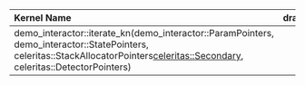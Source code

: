 | Kernel Name                                                                                                                                                                       |   dram__bytes.sum |   l1tex__t_bytes.sum |   lts__t_bytes.sum |   sm__cycles_elapsed.avg |   sm__cycles_elapsed.avg.per_second |   sm__sass_thread_inst_executed_op_dadd_pred_on.sum |   sm__sass_thread_inst_executed_op_dfma_pred_on.sum |   sm__sass_thread_inst_executed_op_dmul_pred_on.sum |   sm__sass_thread_inst_executed_op_fadd_pred_on.sum |   sm__sass_thread_inst_executed_op_ffma_pred_on.sum |   sm__sass_thread_inst_executed_op_fmul_pred_on.sum |   sm__sass_thread_inst_executed_op_hadd_pred_on.sum |   sm__sass_thread_inst_executed_op_hfma_pred_on.sum |   sm__sass_thread_inst_executed_op_hmul_pred_on.sum |   Count |     Time |    CC FLOPs |   all FLOPs |   AI HBM |    AI L2 |    AI L1 |   GFLOP/s |
|:----------------------------------------------------------------------------------------------------------------------------------------------------------------------------------|------------------:|---------------------:|-------------------:|-------------------------:|------------------------------------:|----------------------------------------------------:|----------------------------------------------------:|----------------------------------------------------:|----------------------------------------------------:|----------------------------------------------------:|----------------------------------------------------:|----------------------------------------------------:|----------------------------------------------------:|----------------------------------------------------:|--------:|---------:|------------:|------------:|---------:|---------:|---------:|----------:|
| demo_interactor::iterate_kn(demo_interactor::ParamPointers, demo_interactor::StatePointers, celeritas::StackAllocatorPointers<celeritas::Secondary>, celeritas::DetectorPointers) |       1.07213e+10 |          2.98416e+10 |        2.34618e+10 |              4.46342e+07 |                         1.07316e+11 |                                         5.99271e+08 |                                         3.31237e+09 |                                         9.77987e+08 |                                                   0 |                                         1.18825e+08 |                                                   0 |                                                   0 |                                                   0 |                                                   0 |      82 | 0.034105 | 8.43964e+09 | 8.43964e+09 | 0.787187 | 0.359718 | 0.282814 |   230.466 |
